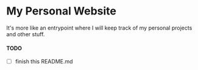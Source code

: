 # My Personal Website

It's more like an entrypoint where I will keep track of my personal projects and other stuff.

#### TODO
 - [ ] finish this README.md